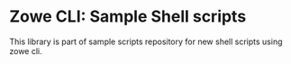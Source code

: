 # Zowe CLI: Sample Shell scripts
This library is part of sample scripts repository for new shell scripts using zowe cli.